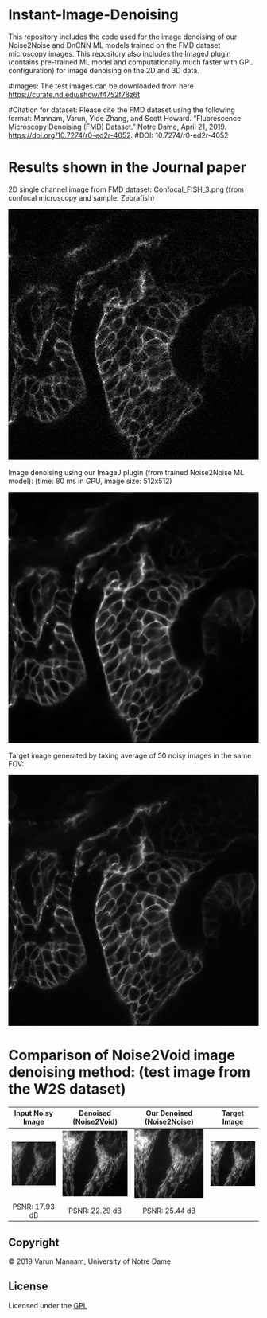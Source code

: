 # Instant-Image-Denoising
This repository includes the code used for the image denoising of our Noise2Noise and DnCNN ML models trained on the FMD dataset microscopy images. This repository also includes the ImageJ plugin (contains pre-trained ML model and computationally much faster with GPU configuration) for image denoising on the 2D and 3D data. 

#Images: The test images can be downloaded from here https://curate.nd.edu/show/f4752f78z6t

#Citation for dataset: Please cite the FMD dataset using the following format: Mannam, Varun, Yide Zhang, and Scott Howard. “Fluorescence Microscopy Denoising (FMD) Dataset.” Notre Dame, April 21, 2019. https://doi.org/10.7274/r0-ed2r-4052. #DOI: 10.7274/r0-ed2r-4052

# Results shown in the Journal paper

2D single channel image from FMD dataset: Confocal_FISH_3.png (from confocal microscopy and sample: Zebrafish)

![](Plugins/Test_images/2D_images/Raw_Images/Confocal_FISH_3.png)

Image denoising using our ImageJ plugin (from trained Noise2Noise ML model): (time: 80 ms in GPU, image size: 512x512)

![](Plugins/Test_images/2D_images/Image_Denoising_results/denoised_confocal_fish3.png)

Target image generated by taking average of 50 noisy images in the same FOV: 

![](Plugins/Test_images/2D_images/Target(ground_truth)_Images/gt_Confocal_FISH_3.png)


# Comparison of Noise2Void image denoising method: (test image from the W2S dataset)

Input Noisy Image          | Denoised (Noise2Void)	   | Our Denoised (Noise2Noise)| Target Image 		         |	
:-------------------------:|:-------------------------:|:-------------------------:|:-------------------------:|
![](Plugins/N2V_Comparison/W2S_dataset/W2S_noisy_input_avg1_010_0.png)   | ![](Plugins/N2V_Comparison/W2S_dataset/W2S_denosied_Noise2Void_010_0.png) | ![](Plugins/N2V_Comparison/W2S_dataset/W2S_denosied_Noise2Noise(Ours)_010_0.png)  | ![](Plugins/N2V_Comparison/W2S_dataset/W2S_target_avg400_010_0.png) | 
PSNR: 17.93 dB			       | PSNR: 22.29 dB			       | PSNR: 25.44 dB	           | 


## **Copyright**

© 2019 Varun Mannam, University of Notre Dame  

## **License**

Licensed under the [GPL](https://github.com/ND-HowardGroup/Instant_image_denoising/blob/master/LICENSE)

